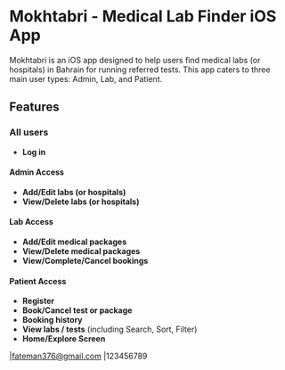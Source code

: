 # Mokhtabri - Medical Lab Finder iOS App

Mokhtabri is an iOS app designed to help users find medical labs (or hospitals) in Bahrain for running referred tests. This app caters to three main user types: Admin, Lab, and Patient.

## Features


### All users 
- **Log in**
  
#### Admin Access
- **Add/Edit labs (or hospitals)**
- **View/Delete labs (or hospitals)**

#### Lab Access
- **Add/Edit medical packages**
- **View/Delete medical packages**
- **View/Complete/Cancel bookings**

#### Patient Access
- **Register**
- **Book/Cancel test or package** 
- **Booking history**
- **View labs / tests** (including Search, Sort, Filter)
- **Home/Explore Screen** 

|fateman376@gmail.com
|123456789

